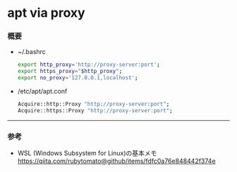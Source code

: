# apt via proxy

### 概要

- ~/.bashrc
  ```bash
  export http_proxy='http://proxy-server:port';
  export https_proxy="$http_proxy";
  export no_proxy='127.0.0.1,localhost';
  ```
- /etc/apt/apt.conf
  ```sh
  Acquire::http::Proxy "http://proxy-server:port";
  Acquire::https::Proxy "http://proxy-server:port";
  ```

---

### 参考
- WSL (Windows Subsystem for Linux)の基本メモ  
  https://qiita.com/rubytomato@github/items/fdfc0a76e848442f374e
